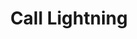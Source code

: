 ---
title: "Call Lightning"
index: "call-lightning"
permalink: /spells/call-lightning/
tags:
  - Spell
  - 3rd Level
  - Conjuration
  - Damage
  - Lightning
available_for:
  - Druid
level: "3rd Level"
school: "Conjuration"
range: "120 ft"
area: "5 ft"
shape: "Sphere"
comp:
  - V
  - S
duration: "10 Minutes"
concentration: true
effect: "Lightning"
description: |
  A storm cloud appears in the shape of a cylinder that is 10 feet tall with a 60-foot radius, centered on a point you can see 100 feet directly above you. The spell fails if you can't see a point in the air where the storm cloud could appear (for example, if you are in a room that can't accommodate the cloud).

  When you cast the spell, choose a point you can see within range. A bolt of lightning flashes down from the cloud to that point. Each creature within 5 feet of that point must make a dexterity saving throw. A creature takes 3d10 lightning damage on a failed save, or half as much damage on a successful one. On each of your turns until the spell ends, you can use your action to call down lightning in this way again, targeting the same point or a different one.

  If you are outdoors in stormy conditions when you cast this spell, the spell gives you control over the existing storm instead of creating a new one. Under such conditions, the spell's damage increases by 1d10.

  **At higher levels.** When you cast this spell using a spell slot of 4th or higher level, the damage increases by 1d10 for each slot level above 3rd.
excerpt: "A storm cloud appears in the shape of a cylinder that is 10 feet tall with a 60-foot radius, centered on a point you can see 100 feet directly above you."
source: "Basic Rules"
---